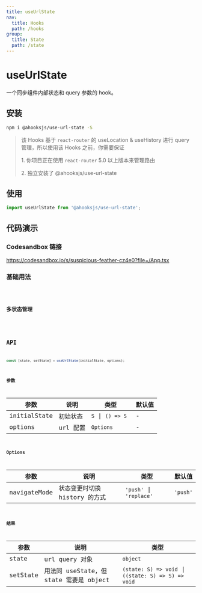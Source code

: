 ```yaml
---
title: useUrlState
nav:
  title: Hooks
  path: /hooks
group:
  title: State
  path: /state
---
```


# useUrlState

一个同步组件内部状态和 query 参数的 hook。

## 安装

```bash
npm i @ahooksjs/use-url-state -S
```

> 该 Hooks 基于 `react-router` 的 useLocation & useHistory 进行 query 管理，所以使用该 Hooks 之前，你需要保证
>
> 1\. 你项目正在使用 `react-router` 5.0 以上版本来管理路由
>
> 2\. 独立安装了 @ahooksjs/use-url-state

## 使用

```js
import useUrlState from '@ahooksjs/use-url-state';
```

## 代码演示

### Codesandbox 链接

https://codesandbox.io/s/suspicious-feather-cz4e0?file=/App.tsx

### 基础用法

<code src="./demo/demo1.tsx" hideActions='["CSB"]' />

### 多状态管理

<code src="./demo/demo2.tsx" hideActions='["CSB"]' />

## API

```typescript
const [state, setState] = useUrlState(initialState, options);
```

### 参数

| 参数    | 说明                                         | 类型                   | 默认值 |
|---------|----------------------------------------------|------------------------|--------|
| initialState | 初始状态                       | `S` \| `() => S `                   | -      |
| options | url 配置                       | `Options`                    | -      |

### Options

| 参数    | 说明                                         | 类型                   | 默认值 |
|------|--------------|--------|--------|
| navigateMode | 状态变更时切换 history 的方式 | `'push'` \| `'replace'` | `'push'`  |

### 结果

| 参数     | 说明                                     | 类型       |
|----------|------------------------------------------|------------|
| state  | url query 对象                             | `object `   |
| setState     | 用法同 useState，但 state 需要是 object         |  `(state: S) => void` \| `((state: S) => S) => void`      |
